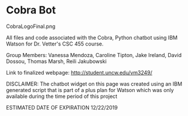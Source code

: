# Cobra Bot
CobraLogoFinal.png

 All files and code associated with the Cobra, Python chatbot using IBM Watson for Dr. Vetter's CSC 455 course.
 
 Group Members:
 Vanessa Mendoza, Caroline Tipton, Jake Ireland, David Dossou, Thomas Marsh, Reili Jakubowski
 
 Link to finalized webpage:
 http://student.uncw.edu/vm3249/
 
DISCLAIMER: The chatbot widget on this page was created using an IBM generated script that is part of a plus plan for Watson which was only available during the time period of this project 
  
  ESTIMATED DATE OF EXPIRATION 12/22/2019
